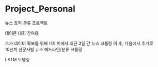# Project_Personal
뉴스 토픽 분류 프로젝트

데이콘 대회 참여용

추가 데이터 확보를 위해 네이버에서 최근 3일 간 뉴스 크롤링 이 후, 다음에서 추가로 10년치 신문사별 뉴스 헤드라인/분류 크롤링

LSTM 모델링

